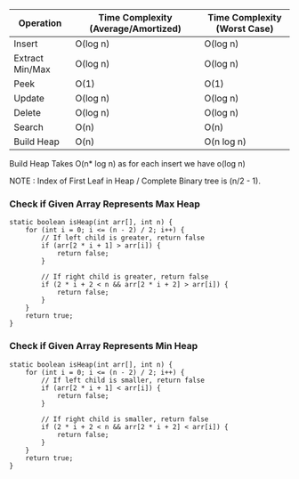 | Operation       | Time Complexity (Average/Amortized) | Time Complexity (Worst Case) |
| --------------- | ----------------------------------- | ---------------------------- |
| Insert          | O(log n)                            | O(log n)                     |
| Extract Min/Max | O(log n)                            | O(log n)                     |
| Peek            | O(1)                                | O(1)                         |
| Update          | O(log n)                            | O(log n)                     |
| Delete          | O(log n)                            | O(log n)                     |
| Search          | O(n)                                | O(n)                         |
| Build Heap      | O(n)                                | O(n log n)                   |

Build Heap Takes O(n\* log n) as for each insert we have o(log n)

NOTE : Index of First Leaf in Heap / Complete Binary tree is (n/2 - 1).

### Check if Given Array Represents Max Heap

```
static boolean isHeap(int arr[], int n) {
    for (int i = 0; i <= (n - 2) / 2; i++) {
        // If left child is greater, return false
        if (arr[2 * i + 1] > arr[i]) {
            return false;
        }

        // If right child is greater, return false
        if (2 * i + 2 < n && arr[2 * i + 2] > arr[i]) {
            return false;
        }
    }
    return true;
}
```

### Check if Given Array Represents Min Heap

```
static boolean isHeap(int arr[], int n) {
    for (int i = 0; i <= (n - 2) / 2; i++) {
        // If left child is smaller, return false
        if (arr[2 * i + 1] < arr[i]) {
            return false;
        }

        // If right child is smaller, return false
        if (2 * i + 2 < n && arr[2 * i + 2] < arr[i]) {
            return false;
        }
    }
    return true;
}
```
